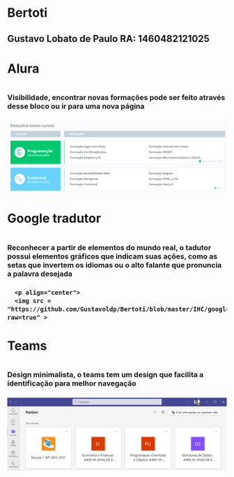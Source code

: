 # Bertoti

## Gustavo Lobato de Paulo RA: 1460482121025

<h1>Alura<h1/>
  <h3>Visibilidade, encontrar novas formações pode ser feito através desse bloco ou ir para uma nova página<h3/>
    <p align="center">
      <img src = "https://github.com/Gustavoldp/Bertoti/blob/master/IHC/alura.png" >
  </p>
    
 <h1>Google tradutor<h1/>
    <h3>Reconhecer a partir de elementos do mundo real, o tadutor possui elementos gráficos que indicam suas ações, como as setas que invertem os idiomas ou o alto falante que pronuncia a palavra desejada<h3>
      
      <p align="center">
      <img src = "https://github.com/Gustavoldp/Bertoti/blob/master/IHC/googletradutor.png?raw=true" >
  </p>
  
  <h1>Teams<h1/>
    <h3>Design minimalista, o teams tem um design que facilita a identificação para melhor navegação<h3/>
      <p align="center">
      <img src = "https://github.com/Gustavoldp/Bertoti/blob/master/IHC/teams.png" >
  </p>
